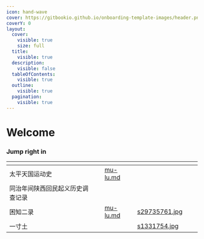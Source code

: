 ```yaml
---
icon: hand-wave
cover: https://gitbookio.github.io/onboarding-template-images/header.png
coverY: 0
layout:
  cover:
    visible: true
    size: full
  title:
    visible: true
  description:
    visible: false
  tableOfContents:
    visible: true
  outline:
    visible: true
  pagination:
    visible: true
---
```


# Welcome

### Jump right in

<table data-view="cards"><thead><tr><th></th><th></th><th data-type="content-ref"></th><th data-hidden data-card-cover data-type="files"></th><th data-hidden></th><th data-hidden data-card-target data-type="content-ref"></th></tr></thead><tbody><tr><td>太平天国运动史</td><td></td><td><a href="bookcase/tai-ping-tian-guo-yun-dong-shi/mu-lu.md">mu-lu.md</a></td><td></td><td></td><td></td></tr><tr><td>同治年间陕西回民起义历史调查记录</td><td></td><td></td><td></td><td></td><td></td></tr><tr><td>困知二录</td><td></td><td><a href="bookcase/kun-zhi-er-lu/mu-lu.md">mu-lu.md</a></td><td><a href=".gitbook/assets/s29735761.jpg">s29735761.jpg</a></td><td></td><td></td></tr><tr><td>一寸土</td><td></td><td></td><td><a href=".gitbook/assets/s1331754.jpg">s1331754.jpg</a></td><td></td><td></td></tr></tbody></table>
